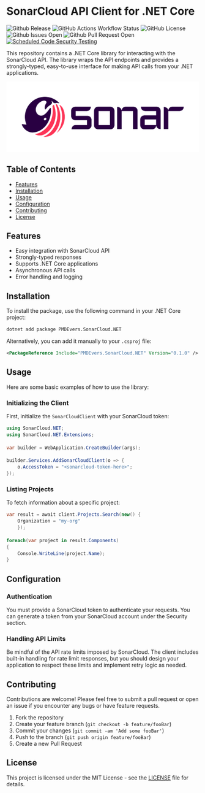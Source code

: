 # SonarCloud API Client for .NET Core

![Github Release](https://img.shields.io/github/v/release/pmdevers/SonarCloud.NET) 
![GitHub Actions Workflow Status](https://img.shields.io/github/actions/workflow/status/pmdevers/SonarCloud.NET/.github%2Fworkflows%2Fbuild-publish.yml) 
![GitHub License](https://img.shields.io/github/license/pmdevers/SonarCloud.NET) 
![Github Issues Open](https://img.shields.io/github/issues/pmdevers/SonarCloud.NET) 
![Github Pull Request Open](https://img.shields.io/github/issues-pr/pmdevers/SonarCloud.NET) 
[![Scheduled Code Security Testing](https://github.com/pmdevers/SonarCloud.NET/actions/workflows/security-analysis.yml/badge.svg?event=schedule)](https://github.com/pmdevers/SonarCloud.NET/actions/workflows/security-analysis.yml)



This repository contains a .NET Core library for interacting with the SonarCloud API. The library wraps the API endpoints and provides a strongly-typed, easy-to-use interface for making API calls from your .NET applications.

![Alt text](https://raw.githubusercontent.com/pmdevers/SonarCloud.NET/master/assets/sonar-dark.png "SonarCloud logo")

## Table of Contents

- [Features](#features)
- [Installation](#installation)
- [Usage](#usage)
- [Configuration](#configuration)
- [Contributing](#contributing)
- [License](#license)

## Features

- Easy integration with SonarCloud API
- Strongly-typed responses
- Supports .NET Core applications
- Asynchronous API calls
- Error handling and logging

## Installation

To install the package, use the following command in your .NET Core project:

```bash
dotnet add package PMDEvers.SonarCloud.NET
```

Alternatively, you can add it manually to your `.csproj` file:

```xml
<PackageReference Include="PMDEvers.SonarCloud.NET" Version="0.1.0" />
```

## Usage

Here are some basic examples of how to use the library:

### Initializing the Client

First, initialize the `SonarCloudClient` with your SonarCloud token:

```csharp
using SonarCloud.NET;
using SonarCloud.NET.Extensions;

var builder = WebApplication.CreateBuilder(args);

builder.Services.AddSonarCloudClient(o => {
    o.AccessToken = "<sonarcloud-token-here>";
});

```

### Listing Projects

To fetch information about a specific project:

```csharp
var result = await client.Projects.Search(new() { 
    Organization = "my-org"
    });

foreach(var project in result.Components) 
{
    Console.WriteLine(project.Name);
}
```

## Configuration

### Authentication

You must provide a SonarCloud token to authenticate your requests. You can generate a token from your SonarCloud account under the Security section.

### Handling API Limits

Be mindful of the API rate limits imposed by SonarCloud. The client includes built-in handling for rate limit responses, but you should design your application to respect these limits and implement retry logic as needed.

## Contributing

Contributions are welcome! Please feel free to submit a pull request or open an issue if you encounter any bugs or have feature requests.

1. Fork the repository
2. Create your feature branch (`git checkout -b feature/fooBar`)
3. Commit your changes (`git commit -am 'Add some fooBar'`)
4. Push to the branch (`git push origin feature/fooBar`)
5. Create a new Pull Request

## License

This project is licensed under the MIT License - see the [LICENSE](LICENSE.md) file for details.
